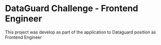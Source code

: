 # DataGuard Challenge - Frontend Engineer

This project was develop as part of the application to Dataguard position as Frontend Engineer
